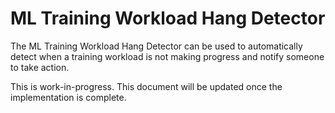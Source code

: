 # ML Training Workload Hang Detector

The ML Training Workload Hang Detector can be used to automatically detect when
a training workload is not making progress and notify someone to take action.

This is work-in-progress. This document will be updated once the implementation
is complete.
